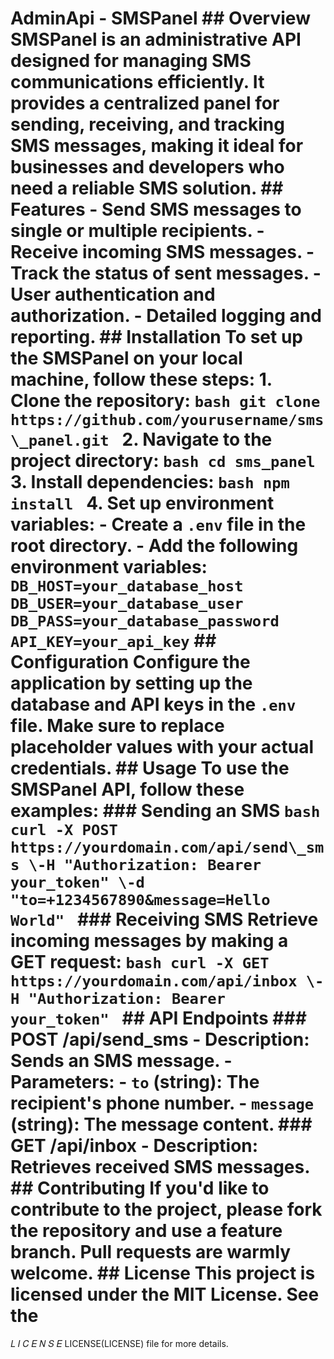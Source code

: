 # AdminApi - SMSPanel ## Overview **SMSPanel** is an administrative API designed for managing SMS communications efficiently. It provides a centralized panel for sending, receiving, and tracking SMS messages, making it ideal for businesses and developers who need a reliable SMS solution. ## Features - Send SMS messages to single or multiple recipients. - Receive incoming SMS messages. - Track the status of sent messages. - User authentication and authorization. - Detailed logging and reporting. ## Installation To set up the SMSPanel on your local machine, follow these steps: 1. **Clone the repository:** ```bash git clone https://github.com/yourusername/sms\_panel.git ``` 2. **Navigate to the project directory:** ```bash cd sms_panel ``` 3. **Install dependencies:** ```bash npm install ``` 4. **Set up environment variables:** - Create a `.env` file in the root directory. - Add the following environment variables: ``` DB_HOST=your_database_host DB_USER=your_database_user DB_PASS=your_database_password API_KEY=your_api_key ``` ## Configuration Configure the application by setting up the database and API keys in the `.env` file. Make sure to replace placeholder values with your actual credentials. ## Usage To use the SMSPanel API, follow these examples: ### Sending an SMS ```bash curl -X POST https://yourdomain.com/api/send\_sms \-H "Authorization: Bearer your_token" \-d "to=+1234567890&message=Hello World" ``` ### Receiving SMS Retrieve incoming messages by making a GET request: ```bash curl -X GET https://yourdomain.com/api/inbox \-H "Authorization: Bearer your_token" ``` ## API Endpoints ### **POST /api/send_sms** - **Description:** Sends an SMS message. - **Parameters:** - `to` (string): The recipient's phone number. - `message` (string): The message content. ### **GET /api/inbox** - **Description:** Retrieves received SMS messages. ## Contributing If you'd like to contribute to the project, please fork the repository and use a feature branch. Pull requests are warmly welcome. ## License This project is licensed under the MIT License. See the 
𝐿
𝐼
𝐶
𝐸
𝑁
𝑆
𝐸
LICENSE(LICENSE) file for more details.